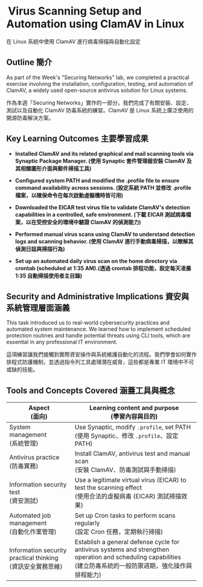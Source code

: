 #  Virus Scanning Setup and Automation using ClamAV in Linux
在 Linux 系統中使用 ClamAV 進行病毒掃描與自動化設定

<h2>Outline 簡介</h2>

As part of the Week's "Securing Networks" lab, we completed a practical exercise involving the installation, configuration, testing, and automation of ClamAV, a widely used open-source antivirus solution for Linux systems.


作為本週「Securing Networks」實作的一部分，我們完成了有關安裝、設定、測試以及自動化 ClamAV 防毒系統的練習。ClamAV 是 Linux 系統上廣泛使用的開源防毒解決方案。

<h2>Key Learning Outcomes 主要學習成果</h2>

- <b>Installed ClamAV and its related graphical and mail scanning tools via Synaptic Package Manager. (使用 Synaptic 套件管理器安裝 ClamAV 及其相關圖形介面與郵件掃描工具)</b>

- <b>Configured system PATH and modified the .profile file to ensure command availability across sessions. (設定系統 PATH 並修改 .profile 檔案，以確保命令在每次啟動虛擬機時皆可用)</b>

- <b>Downloaded the EICAR test virus file to validate ClamAV's detection capabilities in a controlled, safe environment. (下載 EICAR 測試病毒檔案，以在受控安全的環境中驗證 ClamAV 的偵測能力)</b>

- <b>Performed manual virus scans using ClamAV to understand detection logs and scanning behavior. (使用 ClamAV 進行手動病毒掃描，以瞭解其偵測日誌與掃描行為)</b>

- <b>Set up an automated daily virus scan on the home directory via crontab (scheduled at 1:35 AM).(透過 crontab 排程功能，設定每天凌晨 1:35 自動掃描使用者主目錄)</b>

<h2>Security and Administrative Implications 資安與系統管理層面涵義</h2>

This task introduced us to real-world cybersecurity practices and automated system maintenance. We learned how to implement scheduled protection routines and handle potential threats using CLI tools, which are essential in any professional IT environment.

這項練習讓我們接觸到實際資安操作與系統維護自動化的流程。我們學會如何實作排程式防護機制，並透過指令列工具處理潛在威脅，這些都是專業 IT 環境中不可或缺的技能。

<h2></h2>

<h2>Tools and Concepts Covered 涵蓋工具與概念</h2>

| Aspect <br/>(面向)       | Learning content and purpose <br/>(學習內容與目的)                           |
| -------- | --------------------------------- |
| System management <br/>(系統管理)     | Use Synaptic, modify `.profile`, set PATH <br/>(使用 Synaptic、修改 `.profile`、設定 PATH) |
| Antivirus practice <br/>(防毒實務)     | Install ClamAV, antivirus test and manual scan <br/>(安裝 ClamAV、防毒測試與手動掃描)               |
| Information security test <br/>(資安測試)     | Use a legitimate virtual virus (EICAR) to test the scanning effect <br/>(使用合法的虛擬病毒 (EICAR) 測試掃描效果)          |
| Automated job management <br/>(自動化作業管理)  | Set up Cron tasks to perform scans regularly <br/>(設定 Cron 任務，定期執行掃描)                 |
| Information security practical thinking <br/>(資訊安全實務思維) | Establish a general defense cycle for antivirus systems and strengthen operation and scheduling capabilities<br/>(建立防毒系統的一般防禦週期，強化操作與排程能力)           |
